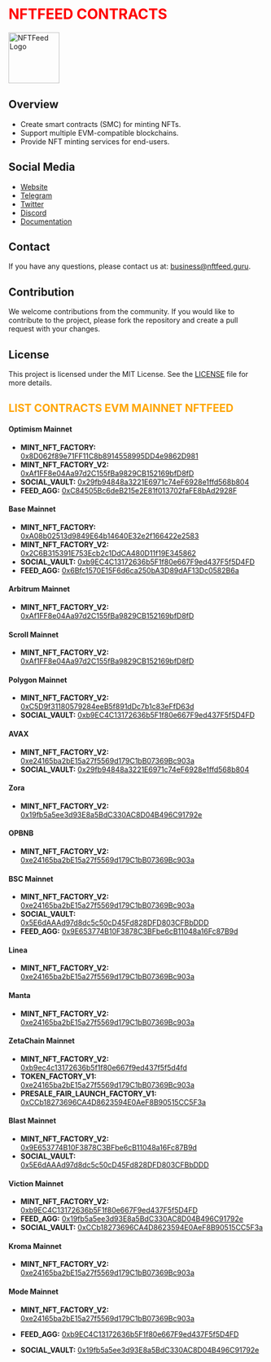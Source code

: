 <h1 style="color: red;">NFTFEED CONTRACTS</h1>

<img src="https://avatars.githubusercontent.com/u/162782162?v=4" alt="NFTFeed Logo" width="100" height="100"/>

## Overview
- Create smart contracts (SMC) for minting NFTs.
- Support multiple EVM-compatible blockchains.
- Provide NFT minting services for end-users.

## Social Media

- [Website](https://mint.nftfeed.guru)
- [Telegram](https://t.me/NFTFeedOfficial)
- [Twitter](https://twitter.com/NFTFeedOfficial)
- [Discord](https://discord.com/invite/v65bvg5veQ)
- [Documentation](https://nftfeed.gitbook.io/nftfeed/)

## Contact

If you have any questions, please contact us at: [business@nftfeed.guru](mailto:business@nftfeed.guru).

## Contribution

We welcome contributions from the community. If you would like to contribute to the project, please fork the repository and create a pull request with your changes.

## License
This project is licensed under the MIT License. See the [LICENSE](./LICENSE) file for more details.


<h2 style="color: orange;">LIST CONTRACTS EVM MAINNET NFTFEED</h2>

#### Optimism Mainnet

- **MINT_NFT_FACTORY:** [0x8D062f89e71FF11C8b8914558995DD4e9862D981](https://optimistic.etherscan.io/address/0x8D062f89e71FF11C8b8914558995DD4e9862D981)
- **MINT_NFT_FACTORY_V2:** [0xAf1FF8e04Aa97d2C155fBa9829CB152169bfD8fD](https://optimistic.etherscan.io/address/0xAf1FF8e04Aa97d2C155fBa9829CB152169bfD8fD)
- **SOCIAL_VAULT:** [0x29fb94848a3221E6971c74eF6928e1ffd568b804](https://optimistic.etherscan.io/address/0x29fb94848a3221E6971c74eF6928e1ffd568b804)
- **FEED_AGG:** [0xC84505Bc6deB215e2E81f013702faFE8bAd2928F](https://optimistic.etherscan.io/address/0xC84505Bc6deB215e2E81f013702faFE8bAd2928F)

#### Base Mainnet

- **MINT_NFT_FACTORY:** [0xA08b02513d9849E64b14640E32e2f166422e2583](https://basescan.org/address/0xA08b02513d9849E64b14640E32e2f166422e2583)
- **MINT_NFT_FACTORY_V2:** [0x2C6B315391E753Ecb2c1DdCA480D11f19E345862](https://basescan.org/address/0x2C6B315391E753Ecb2c1DdCA480D11f19E345862)
- **SOCIAL_VAULT:** [0xb9EC4C13172636b5F1f80e667F9ed437F5f5D4FD](https://basescan.org/address/0xb9EC4C13172636b5F1f80e667F9ed437F5f5D4FD)
- **FEED_AGG:** [0x6Bfc1570E15F6d6ca250bA3D89dAF13Dc0582B6a](https://basescan.org/address/0x6Bfc1570E15F6d6ca250bA3D89dAF13Dc0582B6a)


#### Arbitrum Mainnet

- **MINT_NFT_FACTORY_V2:** [0xAf1FF8e04Aa97d2C155fBa9829CB152169bfD8fD](https://arbiscan.io/address/0xAf1FF8e04Aa97d2C155fBa9829CB152169bfD8fD)


#### Scroll Mainnet

- **MINT_NFT_FACTORY_V2:** [0xAf1FF8e04Aa97d2C155fBa9829CB152169bfD8fD](https://scrollscan.io/address/0xAf1FF8e04Aa97d2C155fBa9829CB152169bfD8fD)

#### Polygon Mainnet

- **MINT_NFT_FACTORY_V2:** [0xC5D9f31180579284eeB5f891dDc7b1c83eFfD63d](https://polygonscan.com/address/0xC5D9f31180579284eeB5f891dDc7b1c83eFfD63d)
- **SOCIAL_VAULT:** [0xb9EC4C13172636b5F1f80e667F9ed437F5f5D4FD](https://polygonscan.com/address/0xb9EC4C13172636b5F1f80e667F9ed437F5f5D4FD)

#### AVAX

- **MINT_NFT_FACTORY_V2:** [0xe24165ba2bE15a27f5569d179C1bB07369Bc903a](https://snowtrace.io/address/0xe24165ba2bE15a27f5569d179C1bB07369Bc903a)
- **SOCIAL_VAULT:** [0x29fb94848a3221E6971c74eF6928e1ffd568b804](https://snowtrace.io/address/0x29fb94848a3221E6971c74eF6928e1ffd568b804)

#### Zora

- **MINT_NFT_FACTORY_V2:** [0x19fb5a5ee3d93E8a5BdC330AC8D04B496C91792e](https://explorer.zora.co/address/0x19fb5a5ee3d93E8a5BdC330AC8D04B496C91792e)

#### OPBNB

- **MINT_NFT_FACTORY_V2:** [0xe24165ba2bE15a27f5569d179C1bB07369Bc903a](https://opbnbscan.com/address/0xe24165ba2bE15a27f5569d179C1bB07369Bc903a)

#### BSC Mainnet

- **MINT_NFT_FACTORY_V2:** [0xe24165ba2bE15a27f5569d179C1bB07369Bc903a](https://bscscan.com/address/0xe24165ba2bE15a27f5569d179C1bB07369Bc903a)
- **SOCIAL_VAULT:** [0x5E6dAAAd97d8dc5c50cD45Fd828DFD803CFBbDDD](https://bscscan.com/address/0x5E6dAAAd97d8dc5c50cD45Fd828DFD803CFBbDDD)
- **FEED_AGG:** [0x9E653774B10F3878C3BFbe6cB11048a16Fc87B9d](https://bscscan.com/address/0x9E653774B10F3878C3BFbe6cB11048a16Fc87B9d)

#### Linea

- **MINT_NFT_FACTORY_V2:** [0xe24165ba2bE15a27f5569d179C1bB07369Bc903a](https://lineascan.io/address/0xe24165ba2bE15a27f5569d179C1bB07369Bc903a)

#### Manta

- **MINT_NFT_FACTORY_V2:** [0xe24165ba2bE15a27f5569d179C1bB07369Bc903a](https://explorer.manta.com/address/0xe24165ba2bE15a27f5569d179C1bB07369Bc903a)

#### ZetaChain Mainnet

- **MINT_NFT_FACTORY_V2:** [0xb9ec4c13172636b5f1f80e667f9ed437f5f5d4fd](https://explorer.zetachain.com/address/0xb9ec4c13172636b5f1f80e667f9ed437f5f5d4fd)
- **TOKEN_FACTORY_V1:** [0xe24165ba2bE15a27f5569d179C1bB07369Bc903a](https://explorer.zetachain.com/address/0xe24165ba2bE15a27f5569d179C1bB07369Bc903a)
- **PRESALE_FAIR_LAUNCH_FACTORY_V1:** [0xCCb18273696CA4D8623594E0AeF8B90515CC5F3a](https://explorer.zetachain.com/address/0xCCb18273696CA4D8623594E0AeF8B90515CC5F3a)

#### Blast Mainnet

- **MINT_NFT_FACTORY_V2:** [0x9E653774B10F3878C3BFbe6cB11048a16Fc87B9d](https://explorer.blast.com/address/0x9E653774B10F3878C3BFbe6cB11048a16Fc87B9d)
- **SOCIAL_VAULT:** [0x5E6dAAAd97d8dc5c50cD45Fd828DFD803CFBbDDD](https://explorer.blast.com/address/0x5E6dAAAd97d8dc5c50cD45Fd828DFD803CFBbDDD)

#### Viction Mainnet

- **MINT_NFT_FACTORY_V2:** [0xb9EC4C13172636b5F1f80e667F9ed437F5f5D4FD](https://explorer.viction.com/address/0xb9EC4C13172636b5F1f80e667F9ed437F5f5D4FD)
- **FEED_AGG:** [0x19fb5a5ee3d93E8a5BdC330AC8D04B496C91792e](https://explorer.viction.com/address/0x19fb5a5ee3d93E8a5BdC330AC8D04B496C91792e)
- **SOCIAL_VAULT:** [0xCCb18273696CA4D8623594E0AeF8B90515CC5F3a](https://explorer.viction.com/address/0xCCb18273696CA4D8623594E0AeF8B90515CC5F3a)

#### Kroma Mainnet

- **MINT_NFT_FACTORY_V2:** [0xe24165ba2bE15a27f5569d179C1bB07369Bc903a](https://explorer.kroma.com/address/0xe24165ba2bE15a27f5569d179C1bB07369Bc903a)


#### Mode Mainnet

- **MINT_NFT_FACTORY_V2:** [0xe24165ba2bE15a27f5569d179C1bB07369Bc903a](https://explorer.mode.network/address/0xe24165ba2bE15a27f5569d179C1bB07369Bc903a)

- **FEED_AGG:** [0xb9EC4C13172636b5F1f80e667F9ed437F5f5D4FD](https://explorer.mode.network/address/0xb9EC4C13172636b5F1f80e667F9ed437F5f5D4FD)

- **SOCIAL_VAULT:** [0x19fb5a5ee3d93E8a5BdC330AC8D04B496C91792e](https://explorer.mode.network/address/0x19fb5a5ee3d93E8a5BdC330AC8D04B496C91792e)

